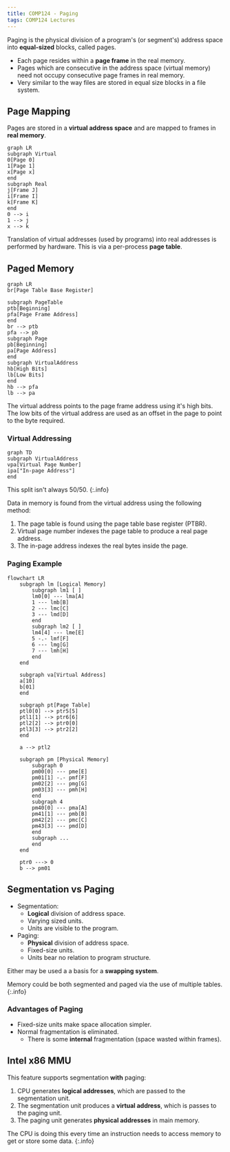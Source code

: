 ```yaml
---
title: COMP124 - Paging
tags: COMP124 Lectures
---
```

Paging is the physical division of a program's (or segment's) address space into **equal-sized** blocks, called pages.

* Each page resides within a **page frame** in the real memory.
* Pages which are consecutive in the address space (virtual memory) need not occupy consecutive page frames in real memory.
* Very similar to the way files are stored in equal size blocks in a file system.

## Page Mapping
Pages are stored in a **virtual address space** and are mapped to frames in **real memory**.

```mermaid
graph LR
subgraph Virtual
0[Page 0]
1[Page 1]
x[Page x]
end
subgraph Real
j[Frame J]
i[Frame I]
k[Frame K]
end
0 --> i
1 --> j
x --> k
```

Translation of virtual addresses (used by programs) into real addresses is performed by hardware. This is via a per-process **page table**.

## Paged Memory

```mermaid
graph LR
br[Page Table Base Register]

subgraph PageTable
ptb[Beginning]
pfa[Page Frame Address]
end
br --> ptb
pfa --> pb
subgraph Page
pb[Beginning]
pa[Page Address]
end
subgraph VirtualAddress
hb[High Bits]
lb[Low Bits]
end
hb --> pfa
lb --> pa
```

The virtual address points to the page frame address using it's high bits. The low bits of the virtual address are used as an offset in the page to point to the byte required.

### Virtual Addressing

```mermaid
graph TD
subgraph VirtualAddress
vpa[Virtual Page Number]
ipa["In-page Address"]
end
```

This split isn't always 50/50.
{:.info}

Data in memory is found from the virtual address using the following method:

1. The page table is found using the page table base register (PTBR).
1. Virtual page number indexes the page table to produce a real page address.
1. The in-page address indexes the real bytes inside the page.

### Paging Example 

```mermaid
flowchart LR
	subgraph lm [Logical Memory]
		subgraph lm1 [ ]
		lm0[0] --- lma[A]
		1 --- lmb[B]
		2 --- lmc[C]
		3 --- lmd[D]
		end
		subgraph lm2 [ ]
		lm4[4] --- lme[E]
		5 -.- lmf[F]
		6 --- lmg[G]
		7 --- lmh[H]
		end
	end

	subgraph va[Virtual Address]
	a[10]
	b[01]
	end

	subgraph pt[Page Table]
	ptl0[0] --> ptr5[5]
	ptl1[1] --> ptr6[6]
	ptl2[2] --> ptr0[0]
	ptl3[3] --> ptr2[2]
	end

	a --> ptl2

	subgraph pm [Physical Memory]
		subgraph 0
		pm00[0] --- pme[E]
		pm01[1] -.- pmf[F]
		pm02[2] --- pmg[G]
		pm03[3] --- pmh[H]
		end
		subgraph 4
		pm40[0] --- pma[A]
		pm41[1] --- pmb[B]
		pm42[2] --- pmc[C]
		pm43[3] --- pmd[D]
		end
		subgraph ...
		end
	end

	ptr0 ---> 0
	b --> pm01
```

## Segmentation vs Paging

* Segmentation:
	* **Logical** division of address space.
	* Varying sized units.
	* Units are visible to the program.
* Paging:
	* **Physical** division of address space.
	* Fixed-size units.
	* Units bear no relation to program structure.

Either may be used a a basis for a **swapping system**.

Memory could be both segmented and paged via the use of multiple tables.
{:.info}

### Advantages of Paging

* Fixed-size units make space allocation simpler.
* Normal fragmentation is eliminated.
	* There is some **internal** fragmentation (space wasted within frames).

## Intel x86 MMU
This feature supports segmentation **with** paging:

1. CPU generates **logical addresses**, which are passed to the segmentation unit.
1. The segmentation unit produces a **virtual address**, which is passes to the paging unit.
1. The paging unit generates **physical addresses** in main memory.

The CPU is doing this every time an instruction needs to access memory to get or store some data.
{:.info}